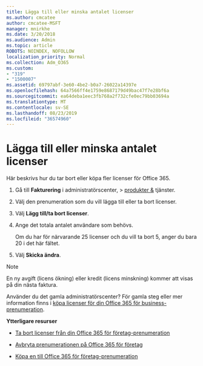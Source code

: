 ```yaml
---
title: Lägga till eller minska antalet licenser
ms.author: cmcatee
author: cmcatee-MSFT
manager: mnirkhe
ms.date: 3/20/2018
ms.audience: Admin
ms.topic: article
ROBOTS: NOINDEX, NOFOLLOW
localization_priority: Normal
ms.collection: Adm_O365
ms.custom:
- "319"
- "1500007"
ms.assetid: 69797abf-3e60-4be2-b0a7-26022a14397e
ms.openlocfilehash: 64a7566ff4e1759e8687179d49bac47f7e28bf6a
ms.sourcegitcommit: ea64deba1eec3fb768a2f732cfe0ec79bb03694a
ms.translationtype: MT
ms.contentlocale: sv-SE
ms.lasthandoff: 08/23/2019
ms.locfileid: "36574960"
---
```

# <a name="how-to-add-or-reduce-licenses"></a>Lägga till eller minska antalet licenser

Här beskrivs hur du tar bort eller köpa fler licenser för Office 365.
  
1. Gå till **Fakturering** i administratörscenter, \> [produkter &](https://go.microsoft.com/fwlink/p/?linkid=842054) tjänster.

2. Välj den prenumeration som du vill lägga till eller ta bort licenser.

3. Välj **Lägg till/ta bort licenser**.

4. Ange det totala antalet användare som behövs.

    Om du har för närvarande 25 licenser och du vill ta bort 5, anger du bara 20 i det här fältet.

5. Välj **Skicka ändra**.

> [!NOTE]
> En ny avgift (licens ökning) eller kredit (licens minskning) kommer att visas på din nästa faktura.

Använder du det gamla administratörscenter? För gamla steg eller mer information finns i [köpa licenser för din Office 365 för business-prenumeration](https://docs.microsoft.com/office365/admin/subscriptions-and-billing/buy-licenses).

 **Ytterligare resurser**
  
- [Ta bort licenser från din Office 365 för företag-prenumeration](https://docs.microsoft.com/office365/admin/subscriptions-and-billing/remove-licenses-from-subscription)

- [Avbryta prenumerationen på Office 365 för företag](https://docs.microsoft.com/office365/admin/subscriptions-and-billing/cancel-your-subscription)

- [Köpa en till Office 365 för företag-prenumeration](https://docs.microsoft.com/office365/admin/subscriptions-and-billing/buy-another-subscription)
